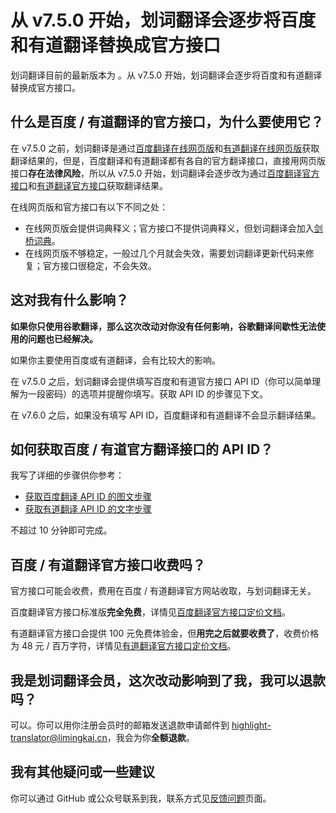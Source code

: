 <global-header />

# 从 v7.5.0 开始，划词翻译会逐步将百度和有道翻译替换成官方接口

划词翻译目前的最新版本为 <LatestVersion />。从 v7.5.0 开始，划词翻译会逐步将百度和有道翻译替换成官方接口。

## 什么是百度 / 有道翻译的官方接口，为什么要使用它？

在 v7.5.0 之前，划词翻译是通过[百度翻译在线网页版](https://fanyi.baidu.com)和[有道翻译在线网页版](http://fanyi.youdao.com)获取翻译结果的，但是，百度翻译和有道翻译都有各自的官方翻译接口，直接用网页版接口**存在法律风险**，所以从 v7.5.0 开始，划词翻译会逐步改为通过[百度翻译官方接口](https://fanyi-api.baidu.com/product/11)和[有道翻译官方接口](http://ai.youdao.com/product-fanyi-text.s)获取翻译结果。

在线网页版和官方接口有以下不同之处：

- 在线网页版会提供词典释义；官方接口不提供词典释义，但划词翻译会加入[剑桥词典](https://dictionary.cambridge.org/zhs/)。
- 在线网页版不够稳定，一般过几个月就会失效，需要划词翻译更新代码来修复；官方接口很稳定，不会失效。

## 这对我有什么影响？

**如果你只使用谷歌翻译，那么这次改动对你没有任何影响，谷歌翻译间歇性无法使用的问题也已经解决。**

如果你主要使用百度或有道翻译，会有比较大的影响。

在 v7.5.0 之后，划词翻译会提供填写百度和有道官方接口 API ID（你可以简单理解为一段密码）的选项并提醒你填写。获取 API ID 的步骤见下文。

在 v7.6.0 之后，如果没有填写 API ID，百度翻译和有道翻译不会显示翻译结果。

## 如何获取百度 / 有道官方翻译接口的 API ID？

我写了详细的步骤供你参考：

- [获取百度翻译 API ID 的图文步骤](baidu-api.html)
- [获取有道翻译 API ID 的文字步骤](youdao-api.html)

不超过 10 分钟即可完成。

## 百度 / 有道翻译官方接口收费吗？

官方接口可能会收费，费用在百度 / 有道翻译官方网站收取，与划词翻译无关。

百度翻译官方接口标准版**完全免费**，详情见[百度翻译官方接口定价文档](https://fanyi-api.baidu.com/product/112)。

有道翻译官方接口会提供 100 元免费体验金，但**用完之后就要收费了**，收费价格为 48 元 / 百万字符，详情见[有道翻译官方接口定价文档](http://ai.youdao.com/DOCSIRMA/html/%E8%87%AA%E7%84%B6%E8%AF%AD%E8%A8%80%E7%BF%BB%E8%AF%91/%E4%BA%A7%E5%93%81%E5%AE%9A%E4%BB%B7/%E6%96%87%E6%9C%AC%E7%BF%BB%E8%AF%91%E6%9C%8D%E5%8A%A1/%E6%96%87%E6%9C%AC%E7%BF%BB%E8%AF%91%E6%9C%8D%E5%8A%A1-%E4%BA%A7%E5%93%81%E5%AE%9A%E4%BB%B7.html)。

## 我是划词翻译会员，这次改动影响到了我，我可以退款吗？

可以。你可以用你注册会员时的邮箱发送退款申请邮件到 [highlight-translator@limingkai.cn](mailto:highlight-translator@limingkai.cn?subject=%E4%BC%9A%E5%91%98%E9%80%80%E6%AC%BE%E7%94%B3%E8%AF%B7)，我会为你**全额退款**。

## 我有其他疑问或一些建议

你可以通过 GitHub 或公众号联系到我，联系方式见[反馈问题](./issues.html)页面。